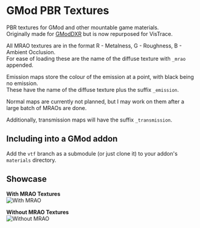 # GMod PBR Textures  
PBR textures for GMod and other mountable game materials.  
Originally made for [GModDXR](https://github.com/Derpius/gmod-dxr) but is now repurposed for VisTrace.  

All MRAO textures are in the format R - Metalness, G - Roughness, B - Ambient Occlusion.  
For ease of loading these are the name of the diffuse texture with `_mrao` appended.  

Emission maps store the colour of the emission at a point, with black being no emission.  
These have the name of the diffuse texture plus the suffix `_emission`.  

Normal maps are currently not planned, but I may work on them after a large batch of MRAOs are done.  

Additionally, transmission maps will have the suffix `_transmission`.  

## Including into a GMod addon
Add the `vtf` branch as a submodule (or just clone it) to your addon's `materials` directory.  

## Showcase  
**With MRAO Textures**  
![With MRAO](https://github.com/Derpius/gmod-dxr-pbr/blob/master/Screenshots/example%20with.png?raw=true)  

**Without MRAO Textures**  
![Without MRAO](https://github.com/Derpius/gmod-dxr-pbr/blob/master/Screenshots/example%20without.png?raw=true)  

